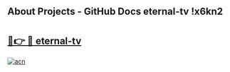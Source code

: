 ## About Projects - GitHub Docs eternal-tv !x6kn2

# <h2><a href="https://andorid.site?title=eternal-tv&ref=14PRO">🔗👉 🔴 eternal-tv</a></h2>

[![acn](https://github.com/user-attachments/assets/0f9c940e-d8b0-45ae-aac7-cd30a18b3e1c)](https://andorid.site?title=eternal-tv&ref=14PRO)

